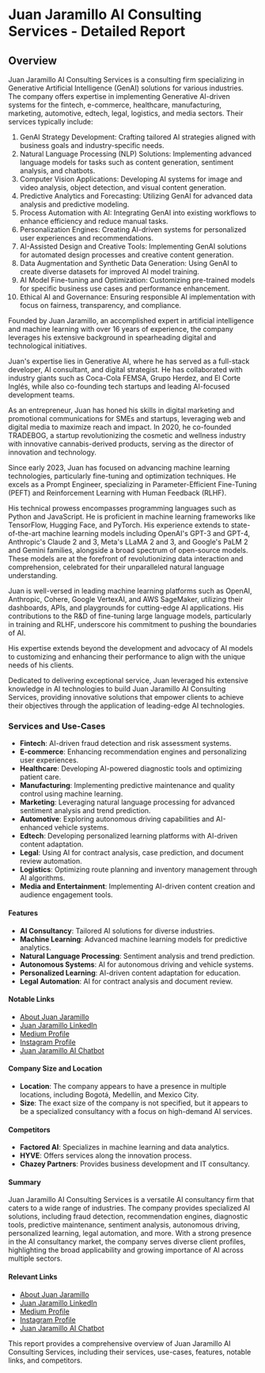 # Juan Jaramillo AI Consulting Services - Detailed Report

## Overview

Juan Jaramillo AI Consulting Services is a consulting firm specializing in Generative Artificial Intelligence (GenAI) solutions for various industries. The company offers expertise in implementing Generative AI-driven systems for the fintech, e-commerce, healthcare, manufacturing, marketing, automotive, edtech, legal, logistics, and media sectors. Their services typically include:

1. GenAI Strategy Development: Crafting tailored AI strategies aligned with business goals and industry-specific needs.
2. Natural Language Processing (NLP) Solutions: Implementing advanced language models for tasks such as content generation, sentiment analysis, and chatbots.
3. Computer Vision Applications: Developing AI systems for image and video analysis, object detection, and visual content generation.
4. Predictive Analytics and Forecasting: Utilizing GenAI for advanced data analysis and predictive modeling.
5. Process Automation with AI: Integrating GenAI into existing workflows to enhance efficiency and reduce manual tasks.
6. Personalization Engines: Creating AI-driven systems for personalized user experiences and recommendations.
7. AI-Assisted Design and Creative Tools: Implementing GenAI solutions for automated design processes and creative content generation.
8. Data Augmentation and Synthetic Data Generation: Using GenAI to create diverse datasets for improved AI model training.
9. AI Model Fine-tuning and Optimization: Customizing pre-trained models for specific business use cases and performance enhancement.
10. Ethical AI and Governance: Ensuring responsible AI implementation with focus on fairness, transparency, and compliance.

Founded by Juan Jaramillo, an accomplished expert in artificial intelligence and machine learning with over 16 years of experience, the company leverages his extensive background in spearheading digital and technological initiatives.

Juan's expertise lies in Generative AI, where he has served as a full-stack developer, AI consultant, and digital strategist. He has collaborated with industry giants such as Coca-Cola FEMSA, Grupo Herdez, and El Corte Inglés, while also co-founding tech startups and leading AI-focused development teams.

As an entrepreneur, Juan has honed his skills in digital marketing and promotional communications for SMEs and startups, leveraging web and digital media to maximize reach and impact. In 2020, he co-founded TRADEBOG, a startup revolutionizing the cosmetic and wellness industry with innovative cannabis-derived products, serving as the director of innovation and technology.

Since early 2023, Juan has focused on advancing machine learning technologies, particularly fine-tuning and optimization techniques. He excels as a Prompt Engineer, specializing in Parameter-Efficient Fine-Tuning (PEFT) and Reinforcement Learning with Human Feedback (RLHF).

His technical prowess encompasses programming languages such as Python and JavaScript. He is proficient in machine learning frameworks like TensorFlow, Hugging Face, and PyTorch. His experience extends to state-of-the-art machine learning models including OpenAI's GPT-3 and GPT-4, Anthropic's Claude 2 and 3, Meta's LLaMA 2 and 3, and Google's PaLM 2 and Gemini families, alongside a broad spectrum of open-source models. These models are at the forefront of revolutionizing data interaction and comprehension, celebrated for their unparalleled natural language understanding.

Juan is well-versed in leading machine learning platforms such as OpenAI, Anthropic, Cohere, Google VertexAI, and AWS SageMaker, utilizing their dashboards, APIs, and playgrounds for cutting-edge AI applications. His contributions to the R&D of fine-tuning large language models, particularly in training and RLHF, underscore his commitment to pushing the boundaries of AI.

His expertise extends beyond the development and advocacy of AI models to customizing and enhancing their performance to align with the unique needs of his clients.

Dedicated to delivering exceptional service, Juan leveraged his extensive knowledge in AI technologies to build Juan Jaramillo AI Consulting Services, providing innovative solutions that empower clients to achieve their objectives through the application of leading-edge AI technologies.

### Services and Use-Cases

- **Fintech**: AI-driven fraud detection and risk assessment systems.
- **E-commerce**: Enhancing recommendation engines and personalizing user experiences.
- **Healthcare**: Developing AI-powered diagnostic tools and optimizing patient care.
- **Manufacturing**: Implementing predictive maintenance and quality control using machine learning.
- **Marketing**: Leveraging natural language processing for advanced sentiment analysis and trend prediction.
- **Automotive**: Exploring autonomous driving capabilities and AI-enhanced vehicle systems.
- **Edtech**: Developing personalized learning platforms with AI-driven content adaptation.
- **Legal**: Using AI for contract analysis, case prediction, and document review automation.
- **Logistics**: Optimizing route planning and inventory management through AI algorithms.
- **Media and Entertainment**: Implementing AI-driven content creation and audience engagement tools.

#### Features

- **AI Consultancy**: Tailored AI solutions for diverse industries.
- **Machine Learning**: Advanced machine learning models for predictive analytics.
- **Natural Language Processing**: Sentiment analysis and trend prediction.
- **Autonomous Systems**: AI for autonomous driving and vehicle systems.
- **Personalized Learning**: AI-driven content adaptation for education.
- **Legal Automation**: AI for contract analysis and document review.

#### Notable Links

- [About Juan Jaramillo](https://www.juanjaramillo.tech/#about)
- [Juan Jaramillo LinkedIn](https://www.linkedin.com/in/juan-jaramillo-ai/)
- [Medium Profile](https://medium.com/@juanjaramilloai/about)
- [Instagram Profile](https://www.instagram.com/juanjaramilloai/)
- [Juan Jaramillo AI Chatbot](https://ai.juanjaramillo.tech/)

#### Company Size and Location

- **Location**: The company appears to have a presence in multiple locations, including Bogotá, Medellín, and Mexico City.
- **Size**: The exact size of the company is not specified, but it appears to be a specialized consultancy with a focus on high-demand AI services.

#### Competitors

- **Factored AI**: Specializes in machine learning and data analytics.
- **HYVE**: Offers services along the innovation process.
- **Chazey Partners**: Provides business development and IT consultancy.

#### Summary

Juan Jaramillo AI Consulting Services is a versatile AI consultancy firm that caters to a wide range of industries. The company provides specialized AI solutions, including fraud detection, recommendation engines, diagnostic tools, predictive maintenance, sentiment analysis, autonomous driving, personalized learning, legal automation, and more. With a strong presence in the AI consultancy market, the company serves diverse client profiles, highlighting the broad applicability and growing importance of AI across multiple sectors.

#### Relevant Links

- [About Juan Jaramillo](https://www.juanjaramillo.tech/#about)
- [Juan Jaramillo LinkedIn](https://www.linkedin.com/in/juan-jaramillo-ai/)
- [Medium Profile](https://medium.com/@juanjaramilloai/about)
- [Instagram Profile](https://www.instagram.com/juanjaramilloai/)
- [Juan Jaramillo AI Chatbot](https://ai.juanjaramillo.tech/)

This report provides a comprehensive overview of Juan Jaramillo AI Consulting Services, including their services, use-cases, features, notable links, and competitors.
